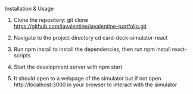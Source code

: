 Installation & Usage

1. Clone the repository: git clone https://github.com/iavalentine/iavalentine-portfolio.git

2. Navigate to the project directory cd card-deck-simulator-react

3. Run npm install to install the dependencies, then run npm install react-scripts

4. Start the development server with npm start

5. It should open to a webpage of the simulator but if not open http://localhost:3000 in your browser to interact with the simulator
